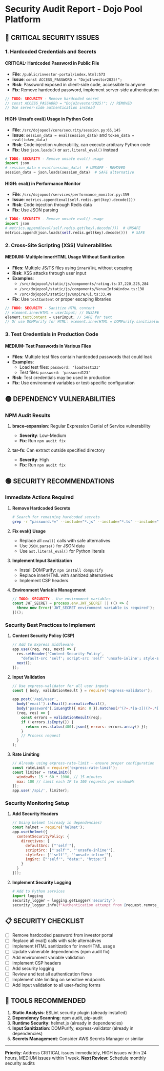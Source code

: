 # Security Audit Report - Dojo Pool Platform

## 🔴 CRITICAL SECURITY ISSUES

### 1. Hardcoded Credentials and Secrets

#### **CRITICAL**: Hardcoded Password in Public File
- **File**: `/public/investor-portal/index.html:573`
- **Issue**: `const ACCESS_PASSWORD = "DojoInvestor2025!";`
- **Risk**: Password exposed in client-side code, accessible to anyone
- **Fix**: Remove hardcoded password, implement server-side authentication
```javascript
// TODO: SECURITY - Remove hardcoded secret
// const ACCESS_PASSWORD = "DojoInvestor2025!"; // REMOVED
// Use server-side authentication instead
```

#### **HIGH**: Unsafe eval() Usage in Python Code
- **File**: `/src/dojopool/core/security/session.py:65,145`
- **Issue**: `session_data = eval(session_data)` and `token_data = eval(token_data)`
- **Risk**: Code injection vulnerability, can execute arbitrary Python code
- **Fix**: Use `json.loads()` or `ast.literal_eval()` instead
```python
# TODO: SECURITY - Remove unsafe eval() usage
import json
# session_data = eval(session_data)  # UNSAFE - REMOVED
session_data = json.loads(session_data)  # SAFE alternative
```

#### **HIGH**: eval() in Performance Monitor
- **File**: `/src/dojopool/services/performance_monitor.py:359`
- **Issue**: `metrics.append(eval(self.redis.get(key).decode()))`
- **Risk**: Code injection through Redis data
- **Fix**: Use JSON parsing
```python
# TODO: SECURITY - Remove unsafe eval() usage
import json
# metrics.append(eval(self.redis.get(key).decode()))  # UNSAFE
metrics.append(json.loads(self.redis.get(key).decode()))  # SAFE
```

### 2. Cross-Site Scripting (XSS) Vulnerabilities

#### **MEDIUM**: Multiple innerHTML Usage Without Sanitization
- **Files**: Multiple JS/TS files using `innerHTML` without escaping
- **Risk**: XSS attacks through user input
- **Examples**:
  - `/src/dojopool/static/js/components/rating.ts:37,220,225,284`
  - `/src/dojopool/static/js/components/VenueInfoWindow.ts:138`
  - `/src/dojopool/static/js/umpire/ui.ts:33,49`
- **Fix**: Use `textContent` or proper escaping libraries
```javascript
// TODO: SECURITY - Sanitize HTML content
// element.innerHTML = userInput; // UNSAFE
element.textContent = userInput; // SAFE for text
// Or use DOMPurify for HTML: element.innerHTML = DOMPurify.sanitize(userInput);
```

### 3. Test Credentials in Production Code

#### **MEDIUM**: Test Passwords in Various Files
- **Files**: Multiple test files contain hardcoded passwords that could leak
- **Examples**:
  - Load test files: `password: 'loadtest123'`
  - Test files: `password: 'password123'`
- **Risk**: Test credentials may be used in production
- **Fix**: Use environment variables or test-specific configuration

## 🟡 DEPENDENCY VULNERABILITIES

### NPM Audit Results
1. **brace-expansion**: Regular Expression Denial of Service vulnerability
   - **Severity**: Low-Medium
   - **Fix**: Run `npm audit fix`

2. **tar-fs**: Can extract outside specified directory
   - **Severity**: High
   - **Fix**: Run `npm audit fix`

## 🟢 SECURITY RECOMMENDATIONS

### Immediate Actions Required

1. **Remove Hardcoded Secrets**
   ```bash
   # Search for remaining hardcoded secrets
   grep -r "password.*=" --include="*.js" --include="*.ts" --include="*.py" src/
   ```

2. **Fix eval() Usage**
   - Replace all `eval()` calls with safe alternatives
   - Use `JSON.parse()` for JSON data
   - Use `ast.literal_eval()` for Python literals

3. **Implement Input Sanitization**
   - Install DOMPurify: `npm install dompurify`
   - Replace innerHTML with sanitized alternatives
   - Implement CSP headers

4. **Environment Variable Management**
   ```javascript
   // TODO: SECURITY - Use environment variables
   const JWT_SECRET = process.env.JWT_SECRET || (() => {
     throw new Error('JWT_SECRET environment variable is required');
   })();
   ```

### Security Best Practices to Implement

1. **Content Security Policy (CSP)**
   ```javascript
   // Add to Express middleware
   app.use((req, res, next) => {
     res.setHeader('Content-Security-Policy', 
       "default-src 'self'; script-src 'self' 'unsafe-inline'; style-src 'self' 'unsafe-inline'");
     next();
   });
   ```

2. **Input Validation**
   ```javascript
   // Use express-validator for all user inputs
   const { body, validationResult } = require('express-validator');
   
   app.post('/api/user',
     body('email').isEmail().normalizeEmail(),
     body('password').isLength({ min: 8 }).matches(/^(?=.*[a-z])(?=.*[A-Z])(?=.*\d)/),
     (req, res) => {
       const errors = validationResult(req);
       if (!errors.isEmpty()) {
         return res.status(400).json({ errors: errors.array() });
       }
       // Process request
     }
   );
   ```

3. **Rate Limiting**
   ```javascript
   // Already using express-rate-limit - ensure proper configuration
   const rateLimit = require('express-rate-limit');
   const limiter = rateLimit({
     windowMs: 15 * 60 * 1000, // 15 minutes
     max: 100 // limit each IP to 100 requests per windowMs
   });
   app.use('/api/', limiter);
   ```

### Security Monitoring Setup

1. **Add Security Headers**
   ```javascript
   // Using helmet (already in dependencies)
   const helmet = require('helmet');
   app.use(helmet({
     contentSecurityPolicy: {
       directives: {
         defaultSrc: ["'self'"],
         scriptSrc: ["'self'", "'unsafe-inline'"],
         styleSrc: ["'self'", "'unsafe-inline'"],
         imgSrc: ["'self'", "data:", "https:"]
       }
     }
   }));
   ```

2. **Implement Security Logging**
   ```python
   # Add to Python services
   import logging
   security_logger = logging.getLogger('security')
   security_logger.info(f"Authentication attempt from {request.remote_addr}")
   ```

## 📋 SECURITY CHECKLIST

- [ ] Remove hardcoded password from investor portal
- [ ] Replace all eval() calls with safe alternatives
- [ ] Implement HTML sanitization for innerHTML usage
- [ ] Update vulnerable dependencies (npm audit fix)
- [ ] Add environment variable validation
- [ ] Implement CSP headers
- [ ] Add security logging
- [ ] Review and test all authentication flows
- [ ] Implement rate limiting on sensitive endpoints
- [ ] Add input validation to all user-facing forms

## 🔧 TOOLS RECOMMENDED

1. **Static Analysis**: ESLint security plugin (already installed)
2. **Dependency Scanning**: npm audit, pip-audit
3. **Runtime Security**: helmet.js (already in dependencies)
4. **Input Sanitization**: DOMPurify, express-validator (already in dependencies)
5. **Secrets Management**: Consider AWS Secrets Manager or similar

---

**Priority**: Address CRITICAL issues immediately, HIGH issues within 24 hours, MEDIUM issues within 1 week.
**Next Review**: Schedule monthly security audits